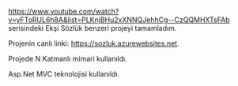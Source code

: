 https://www.youtube.com/watch?v=yFToRUL6h8A&list=PLKnjBHu2xXNNQJehhCg--CzQQMHXTsFAb serisindeki Ekşi Sözlük benzeri projeyi tamamladım.

Projenin canlı linki: https://sozluk.azurewebsites.net.

Projede N Katmanlı mimari kullanıldı.

Asp.Net MVC teknolojisi kullanıldı.

